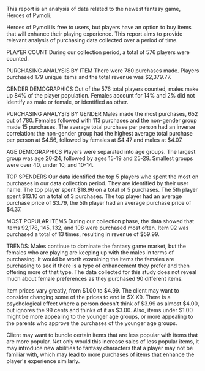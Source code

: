 This report is an analysis of data related to the newest fantasy game, Heroes of Pymoli.

Heroes of Pymoli is free to users, but players have an option to buy items that will enhance their playing experience.  This report aims to provide relevant analysis of purchasing data collected over a period of time.

PLAYER COUNT
During our collection period, a total of 576 players were counted.  

PURCHASING ANALYSIS BY ITEM
There were 780 purchases made.  Players purchased 179 unique items and the total revenue was $2,379.77.

GENDER DEMOGRAPHICS
Out of the 576 total players counted, males make up 84% of the player population.  Females account for 14% and 2% did not identify as male or female, or identified as other.

PURCHASING ANALYSIS BY GENDER
Males made the most purchases, 652 out of 780.  Females followed with 113 purchases and the non-gender group made 15 purchases.  The average total purchase per person had an inverse correlation:  the non-gender group had the highest average total purchase per person at $4.56, followed by females at $4.47 and males at $4.07.

AGE DEMOGRAPHICS
Players were separated into age groups.  The largest group was age 20-24, followed by ages 15-19 and 25-29.  Smallest groups were over 40, under 10, and 10-14.

TOP SPENDERS
Our data identified the top 5 players who spent the most on purchases in our data collection period.  They are identified by their user name.  The top player spent $18.96 on a total of 5 purchases.  The 5th player spent $13.10 on a total of 3 purchases.  The top player had an average purchase price of $3.79, the 5th player had an average purchase price of $4.37.

MOST POPULAR ITEMS
During our collection phase, the data showed that items 92,178, 145, 132, and 108 were purchased most often.  Item 92 was purchased a total of 13 times, resulting in revenue of $59.99.

TRENDS:
Males continue to dominate the fantasy game market, but the females who are playing are keeping up with the males in terms of purchasing.  It would be worth examining the items the females are purchasing to see if there is a type of enhancement they prefer and then offering more of that type.  The data collected for this study does not reveal much about female preferences as they purchased 90 different items. 

Item prices vary greatly, from $1.00 to $4.99.  The client may want to consider changing some of the prices to end in $X.X9.  There is a psychological effect where a person doesn't think of $3.99 as almost $4.00, but ignores the 99 cents and thinks of it as $3.00.  Also, items under $1.00 might be more appealing to the younger age groups, or more appealing to the parents who approve the purchases of the younger age groups.

Client may want to bundle certain items that are less popular with items that are more popular.  Not only would this increase sales of less popular items, it may introduce new abilities to fantasy characters that a player may not be familiar with, which may lead to more purchases of items that enhance the player's experience similarly.
